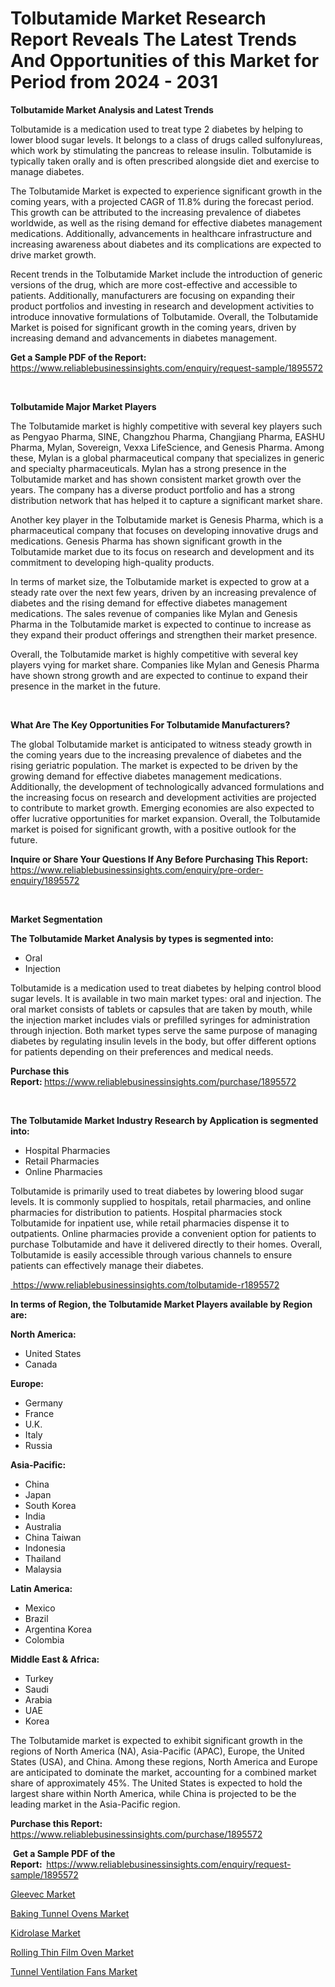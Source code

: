 <p><h1>Tolbutamide Market Research Report Reveals The Latest Trends And Opportunities of this Market for Period from 2024 - 2031</h1></p><p><strong>Tolbutamide Market Analysis and Latest Trends</strong></p>
<p><p>Tolbutamide is a medication used to treat type 2 diabetes by helping to lower blood sugar levels. It belongs to a class of drugs called sulfonylureas, which work by stimulating the pancreas to release insulin. Tolbutamide is typically taken orally and is often prescribed alongside diet and exercise to manage diabetes.</p><p>The Tolbutamide Market is expected to experience significant growth in the coming years, with a projected CAGR of 11.8% during the forecast period. This growth can be attributed to the increasing prevalence of diabetes worldwide, as well as the rising demand for effective diabetes management medications. Additionally, advancements in healthcare infrastructure and increasing awareness about diabetes and its complications are expected to drive market growth.</p><p>Recent trends in the Tolbutamide Market include the introduction of generic versions of the drug, which are more cost-effective and accessible to patients. Additionally, manufacturers are focusing on expanding their product portfolios and investing in research and development activities to introduce innovative formulations of Tolbutamide. Overall, the Tolbutamide Market is poised for significant growth in the coming years, driven by increasing demand and advancements in diabetes management.</p></p>
<p><strong>Get a Sample PDF of the Report:&nbsp;</strong> <a href="https://www.reliablebusinessinsights.com/enquiry/request-sample/1895572">https://www.reliablebusinessinsights.com/enquiry/request-sample/1895572</a></p>
<p>&nbsp;</p>
<p><strong>Tolbutamide Major Market Players</strong></p>
<p><p>The Tolbutamide market is highly competitive with several key players such as Pengyao Pharma, SINE, Changzhou Pharma, Changjiang Pharma, EASHU Pharma, Mylan, Sovereign, Vexxa LifeScience, and Genesis Pharma. Among these, Mylan is a global pharmaceutical company that specializes in generic and specialty pharmaceuticals. Mylan has a strong presence in the Tolbutamide market and has shown consistent market growth over the years. The company has a diverse product portfolio and has a strong distribution network that has helped it to capture a significant market share.</p><p>Another key player in the Tolbutamide market is Genesis Pharma, which is a pharmaceutical company that focuses on developing innovative drugs and medications. Genesis Pharma has shown significant growth in the Tolbutamide market due to its focus on research and development and its commitment to developing high-quality products.</p><p>In terms of market size, the Tolbutamide market is expected to grow at a steady rate over the next few years, driven by an increasing prevalence of diabetes and the rising demand for effective diabetes management medications. The sales revenue of companies like Mylan and Genesis Pharma in the Tolbutamide market is expected to continue to increase as they expand their product offerings and strengthen their market presence.</p><p>Overall, the Tolbutamide market is highly competitive with several key players vying for market share. Companies like Mylan and Genesis Pharma have shown strong growth and are expected to continue to expand their presence in the market in the future.</p></p>
<p>&nbsp;</p>
<p><strong>What Are The Key Opportunities For Tolbutamide Manufacturers?</strong></p>
<p><p>The global Tolbutamide market is anticipated to witness steady growth in the coming years due to the increasing prevalence of diabetes and the rising geriatric population. The market is expected to be driven by the growing demand for effective diabetes management medications. Additionally, the development of technologically advanced formulations and the increasing focus on research and development activities are projected to contribute to market growth. Emerging economies are also expected to offer lucrative opportunities for market expansion. Overall, the Tolbutamide market is poised for significant growth, with a positive outlook for the future.</p></p>
<p><strong>Inquire or Share Your Questions If Any Before Purchasing This Report:</strong> <a href="https://www.reliablebusinessinsights.com/enquiry/pre-order-enquiry/1895572">https://www.reliablebusinessinsights.com/enquiry/pre-order-enquiry/1895572</a></p>
<p>&nbsp;</p>
<p><strong>Market Segmentation</strong></p>
<p><strong>The Tolbutamide Market Analysis by types is segmented into:</strong></p>
<p><ul><li>Oral</li><li>Injection</li></ul></p>
<p><p>Tolbutamide is a medication used to treat diabetes by helping control blood sugar levels. It is available in two main market types: oral and injection. The oral market consists of tablets or capsules that are taken by mouth, while the injection market includes vials or prefilled syringes for administration through injection. Both market types serve the same purpose of managing diabetes by regulating insulin levels in the body, but offer different options for patients depending on their preferences and medical needs.</p></p>
<p><strong>Purchase this Report:&nbsp;</strong><a href="https://www.reliablebusinessinsights.com/purchase/1895572">https://www.reliablebusinessinsights.com/purchase/1895572</a></p>
<p>&nbsp;</p>
<p><strong>The Tolbutamide Market Industry Research by Application is segmented into:</strong></p>
<p><ul><li>Hospital Pharmacies</li><li>Retail Pharmacies</li><li>Online Pharmacies</li></ul></p>
<p><p>Tolbutamide is primarily used to treat diabetes by lowering blood sugar levels. It is commonly supplied to hospitals, retail pharmacies, and online pharmacies for distribution to patients. Hospital pharmacies stock Tolbutamide for inpatient use, while retail pharmacies dispense it to outpatients. Online pharmacies provide a convenient option for patients to purchase Tolbutamide and have it delivered directly to their homes. Overall, Tolbutamide is easily accessible through various channels to ensure patients can effectively manage their diabetes.</p></p>
<p><a href="https://www.reliablebusinessinsights.com/tolbutamide-r1895572">&nbsp;https://www.reliablebusinessinsights.com/tolbutamide-r1895572</a></p>
<p><strong>In terms of Region, the Tolbutamide Market Players available by Region are:</strong></p>
<p>
    <p> <strong> North America: </strong>
        <ul>
            <li>United States</li>
            <li>Canada</li>
        </ul>
        </p> 
    <p> <strong> Europe: </strong>
        <ul>
            <li>Germany</li>
            <li>France</li>
            <li>U.K.</li>
            <li>Italy</li>
            <li>Russia</li>
        </ul>
        </p> 
    <p> <strong> Asia-Pacific: </strong>
        <ul>
            <li>China</li>
            <li>Japan</li>
            <li>South Korea</li>
            <li>India</li>
            <li>Australia</li>
            <li>China Taiwan</li>
            <li>Indonesia</li>
            <li>Thailand</li>
            <li>Malaysia</li>
        </ul>
        </p> 
    <p> <strong> Latin America: </strong>
        <ul>
            <li>Mexico</li>
            <li>Brazil</li>
            <li>Argentina Korea</li>
            <li>Colombia</li>
        </ul>
        </p> 
    <p> <strong> Middle East & Africa: </strong>
        <ul>
            <li>Turkey</li>
            <li>Saudi</li>
            <li>Arabia</li>
            <li>UAE</li>
            <li>Korea</li>
        </ul>
    </p>
    </p>
<p><p>The Tolbutamide market is expected to exhibit significant growth in the regions of North America (NA), Asia-Pacific (APAC), Europe, the United States (USA), and China. Among these regions, North America and Europe are anticipated to dominate the market, accounting for a combined market share of approximately 45%. The United States is expected to hold the largest share within North America, while China is projected to be the leading market in the Asia-Pacific region.</p></p>
<p><strong>Purchase this Report: </strong><a href="https://www.reliablebusinessinsights.com/purchase/1895572">https://www.reliablebusinessinsights.com/purchase/1895572</a></p>
<p>&nbsp;<strong>Get a Sample PDF of the Report:&nbsp;&nbsp;</strong><a href="https://www.reliablebusinessinsights.com/enquiry/request-sample/1895572">https://www.reliablebusinessinsights.com/enquiry/request-sample/1895572</a></p>
<p><strong></strong></p>
<p><p><a href="https://github.com/ajiariaa/Market-Research-Report-List-1/blob/main/gleevec-market.md">Gleevec Market</a></p><p><a href="https://medium.com/@earlecmcneil/global-baking-tunnel-ovens-industry-research-report-competitive-landscape-market-size-regional-51669386f6b0">Baking Tunnel Ovens Market</a></p><p><a href="https://github.com/sarohimweaach77/Market-Research-Report-List-1/blob/main/kidrolase-market.md">Kidrolase Market</a></p><p><a href="https://medium.com/@haangelat16/global-rolling-thin-film-oven-market-focus-on-application-end-use-industry-type-equipment-and-ca3f116ca1b7">Rolling Thin Film Oven Market</a></p><p><a href="https://medium.com/@go-emi/tunnel-ventilation-fans-market-investigation-industry-evolution-and-forecast-till-2031-9a3ac508ff76">Tunnel Ventilation Fans Market</a></p></p>